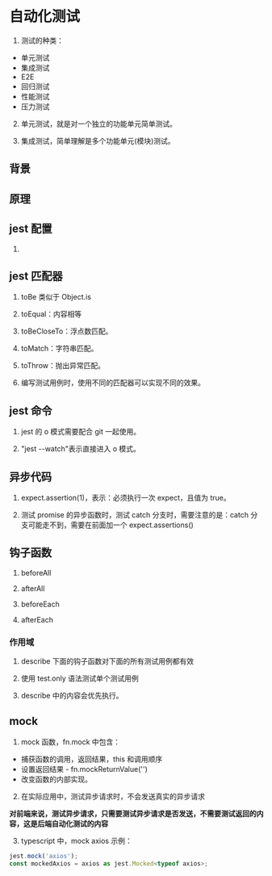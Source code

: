 # 自动化测试

1. 测试的种类：

- 单元测试
- 集成测试
- E2E
- 回归测试
- 性能测试
- 压力测试

2. 单元测试，就是对一个独立的功能单元简单测试。

3. 集成测试，简单理解是多个功能单元(模块)测试。

## 背景

## 原理

## jest 配置

1.

## jest 匹配器

1. toBe 类似于 Object.is

2. toEqual：内容相等

3. toBeCloseTo：浮点数匹配。

4. toMatch：字符串匹配。

5. toThrow：抛出异常匹配。

6. 编写测试用例时，使用不同的匹配器可以实现不同的效果。

## jest 命令

1. jest 的 o 模式需要配合 git 一起使用。

2. "jest --watch"表示直接进入 o 模式。

## 异步代码

1. expect.assertion(1)，表示：必须执行一次 expect，且值为 true。

2. 测试 promise 的异步函数时，测试 catch 分支时，需要注意的是：catch 分支可能走不到，需要在前面加一个 expect.assertions()

## 钩子函数

1. beforeAll

2. afterAll

3. beforeEach

4. afterEach

### 作用域

1. describe 下面的钩子函数对下面的所有测试用例都有效

2. 使用 test.only 语法测试单个测试用例

3. describe 中的内容会优先执行。

## mock

1. mock 函数，fn.mock 中包含：

- 捕获函数的调用，返回结果，this 和调用顺序
- 设置返回结果 - fn.mockReturnValue('')
- 改变函数的内部实现。

2. 在实际应用中，测试异步请求时，不会发送真实的异步请求

**对前端来说，测试异步请求，只需要测试异步请求是否发送，不需要测试返回的内容，这是后端自动化测试的内容**

3. typescript 中，mock axios 示例：

```ts
jest.mock('axios');
const mockedAxios = axios as jest.Mocked<typeof axios>;
```

